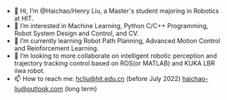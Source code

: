 - 👋 Hi, I’m @Haichao/Henry Liu, a Master's student majoring in Robotics at HIT.
- 👀 I’m interested in Machine Learning, Python C/C++ Programming, Robot System Design and Control, and CV.
- 🌱 I’m currently learning Robot Path Planning, Advanced Motion Control and Reinforcement Learning.
- 💞️ I’m looking to more collaborate on intelligent robotic perception and trajectory tracking control based on ROS(or MATLAB) and KUKA LBR iiwa robot.
- 📫 How to reach me: hcliu@hit.edu.cn (before July 2022) haichao-liu@outlook.com (long term)

<!---
NEU-rse/NEU-rse is a ✨ special ✨ repository because its `README.md` (this file) appears on your GitHub profile.
You can click the Preview link to take a look at your changes.
--->
